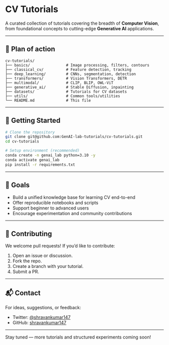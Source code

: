 # CV Tutorials

A curated collection of tutorials covering the breadth of **Computer Vision**, from foundational concepts to cutting-edge **Generative AI** applications.

---

## 📁 Plan of action

```
cv-tutorials/
├── basics/                # Image processing, filters, contours
├── classical_cv/          # Feature detection, tracking
├── deep_learning/         # CNNs, segmentation, detection
├── transformers/          # Vision Transformers, DETR
├── multimodal/            # CLIP, BLIP, OWL-ViT
├── generative_ai/         # Stable Diffusion, inpainting
├── datasets/              # Tutorials for CV datasets
├── utils/                 # Common tools/utilities
└── README.md              # This file
```

---

## 🚀 Getting Started

```bash
# Clone the repository
git clone git@github.com:GenAI-lab-tutorials/cv-tutorials.git
cd cv-tutorials

# Setup environment (recommended)
conda create -n genai_lab python=3.10 -y
conda activate genai_lab
pip install -r requirements.txt
```

---

## 🎯 Goals

* Build a unified knowledge base for learning CV end-to-end
* Offer reproducible notebooks and scripts
* Support beginner to advanced users
* Encourage experimentation and community contributions

---

## 👥 Contributing

We welcome pull requests! If you’d like to contribute:

1. Open an issue or discussion.
2. Fork the repo.
3. Create a branch with your tutorial.
4. Submit a PR.

---

## 📬 Contact

For ideas, suggestions, or feedback:

* Twitter: [@shravankumar147](https://twitter.com/shravankumar147)
* GitHub: [shravankumar147](https://github.com/shravankumar147)

---

Stay tuned — more tutorials and structured experiments coming soon!
